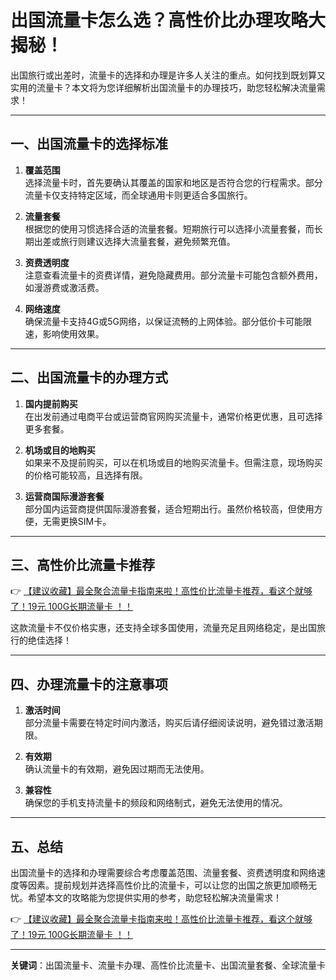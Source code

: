 # 出国流量卡怎么选？高性价比办理攻略大揭秘！

出国旅行或出差时，流量卡的选择和办理是许多人关注的重点。如何找到既划算又实用的流量卡？本文将为您详细解析出国流量卡的办理技巧，助您轻松解决流量需求！

---

## 一、出国流量卡的选择标准

1. **覆盖范围**  
   选择流量卡时，首先要确认其覆盖的国家和地区是否符合您的行程需求。部分流量卡仅支持特定区域，而全球通用卡则更适合多国旅行。

2. **流量套餐**  
   根据您的使用习惯选择合适的流量套餐。短期旅行可以选择小流量套餐，而长期出差或旅行则建议选择大流量套餐，避免频繁充值。

3. **资费透明度**  
   注意查看流量卡的资费详情，避免隐藏费用。部分流量卡可能包含额外费用，如漫游费或激活费。

4. **网络速度**  
   确保流量卡支持4G或5G网络，以保证流畅的上网体验。部分低价卡可能限速，影响使用效果。

---

## 二、出国流量卡的办理方式

1. **国内提前购买**  
   在出发前通过电商平台或运营商官网购买流量卡，通常价格更优惠，且可选择更多套餐。

2. **机场或目的地购买**  
   如果来不及提前购买，可以在机场或目的地购买流量卡。但需注意，现场购买的价格可能较高，且选择有限。

3. **运营商国际漫游套餐**  
   部分国内运营商提供国际漫游套餐，适合短期出行。虽然价格较高，但使用方便，无需更换SIM卡。

---

## 三、高性价比流量卡推荐

👉 [【建议收藏】最全聚合流量卡指南来啦！高性价比流量卡推荐，看这个就够了！19元 100G长期流量卡 ！！](https://bit.ly/Liuliangka)

这款流量卡不仅价格实惠，还支持全球多国使用，流量充足且网络稳定，是出国旅行的绝佳选择！

---

## 四、办理流量卡的注意事项

1. **激活时间**  
   部分流量卡需要在特定时间内激活，购买后请仔细阅读说明，避免错过激活期限。

2. **有效期**  
   确认流量卡的有效期，避免因过期而无法使用。

3. **兼容性**  
   确保您的手机支持流量卡的频段和网络制式，避免无法使用的情况。

---

## 五、总结

出国流量卡的选择和办理需要综合考虑覆盖范围、流量套餐、资费透明度和网络速度等因素。提前规划并选择高性价比的流量卡，可以让您的出国之旅更加顺畅无忧。希望本文的攻略能为您提供实用的参考，助您轻松解决流量需求！

👉 [【建议收藏】最全聚合流量卡指南来啦！高性价比流量卡推荐，看这个就够了！19元 100G长期流量卡 ！！](https://bit.ly/Liuliangka)

---

**关键词**：出国流量卡、流量卡办理、高性价比流量卡、出国流量套餐、全球流量卡